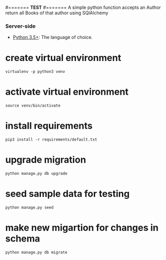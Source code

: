 #=======
**TEST**
#=======
A simple python function accepts an Author return all Books of that author using SQlAlchemy

### **Server-side**
* [Python 3.5+](http://www.python.org): The language of choice.

# create virtual environment
    virtualenv -p python3 venv
    
# activate virtual environment 
    source venv/bin/activate
    
# install requirements
    pip3 install -r requirements/default.txt
    
# upgrade migration
    python manage.py db upgrade
    
# seed sample data for testing
    python manage.py seed
    
# make new migartion for changes in schema
    python manage.py db migrate
    

